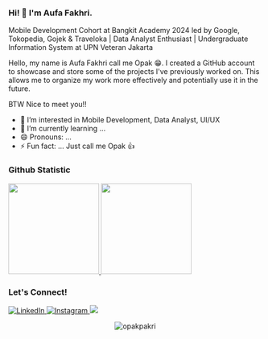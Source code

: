 ### Hi! 👋 I'm Aufa Fakhri.
Mobile Development Cohort at Bangkit Academy 2024 led by Google, Tokopedia, Gojek & Traveloka | Data Analyst Enthusiast | Undergraduate Information System at UPN Veteran Jakarta

Hello, my name is Aufa Fakhri call me Opak 😁. I created a GitHub account to showcase and store some of the projects I've previously worked on. This allows me to organize my work more effectively and potentially use it in the future. 

BTW Nice to meet you!!

- 👀 I’m interested in Mobile Development, Data Analyst, UI/UX
- 🌱 I’m currently learning ...
- 😄 Pronouns: ...
- ⚡ Fun fact: ... Just call me Opak 👍
  
### Github Statistic
<p align="left">
<a href="https://github.com/opakpakri">
  <img height="180em" src="https://github-readme-stats-eight-theta.vercel.app/api?username=penuliscode&show_icons=true&theme=algolia&include_all_commits=true&count_private=true"/>
  <img height="180em" src="https://github-readme-stats-eight-theta.vercel.app/api/top-langs/?username=penuliscode&layout=compact&theme=algolia"/>
</a>
</p>

### Let's Connect!
<p> 
  <a href="https://www.linkedin.com/in/aufafakhri/"target="blank">
    <img alt="LinkedIn" src="https://img.shields.io/badge/linkedin-%230077B5.svg?&style=for-the-badge&logo=linkedin&logoColor=white" />
  </a>
  <a href="https://www.instagram.com/opakpakri_/"target="blank">
    <img alt="Instagram" src="https://img.shields.io/badge/instagram-%23E4405F.svg?&style=for-the-badge&logo=instagram&logoColor=white" />
  </a> 
  <a href="https://www.facebook.com/aufafakhri.aufafakhri" target="blank">
    <img align="Facebook" src="https://img.shields.io/badge/facebook-1064fc.svg?&style=for-the-badge&logo=facebook&logoColor=white" />
  </a>
</p>

<div align="center"> 
  <img src="https://komarev.com/ghpvc/?username=opakpakri&label=Profile%20views&color=0e75b6&style=flat" alt="opakpakri" /> 
</div>
